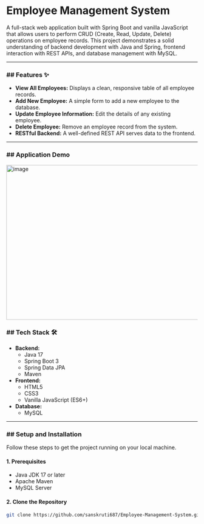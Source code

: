 # Employee Management System

A full-stack web application built with Spring Boot and vanilla JavaScript that allows users to perform CRUD (Create, Read, Update, Delete) operations on employee records. This project demonstrates a solid understanding of backend development with Java and Spring, frontend interaction with REST APIs, and database management with MySQL.

***

### ## Features ✨

* **View All Employees:** Displays a clean, responsive table of all employee records.
* **Add New Employee:** A simple form to add a new employee to the database.
* **Update Employee Information:** Edit the details of any existing employee.
* **Delete Employee:** Remove an employee record from the system.
* **RESTful Backend:** A well-defined REST API serves data to the frontend.

***

### ## Application Demo

<img width="959" height="407" alt="image" src="https://github.com/user-attachments/assets/183d4dee-79ec-4c7d-b7e1-48c9b5990bad" />

### ## Tech Stack 🛠️

* **Backend:**
    * Java 17
    * Spring Boot 3
    * Spring Data JPA
    * Maven
* **Frontend:**
    * HTML5
    * CSS3
    * Vanilla JavaScript (ES6+)
* **Database:**
    * MySQL

***

### ## Setup and Installation

Follow these steps to get the project running on your local machine.

#### **1. Prerequisites**
* Java JDK 17 or later
* Apache Maven
* MySQL Server

#### **2. Clone the Repository**
```bash
git clone https://github.com/sanskruti687/Employee-Management-System.git
